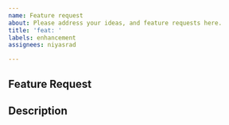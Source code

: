 ```yaml
---
name: Feature request
about: Please address your ideas, and feature requests here.
title: 'feat: '
labels: enhancement
assignees: niyasrad

---
```


## Feature Request
<!-- Provide a brief description of the feature you are requesting -->

## Description
<!-- Describe in more detail what the feature entails and how it would benefit the project -->
